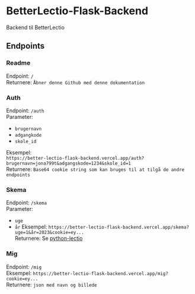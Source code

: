 # BetterLectio-Flask-Backend
Backend til BetterLectio

## Endpoints
### Readme
Endpoint: ``/``  
Returnere: ``Åbner denne Github med denne dokumentation``

### Auth
Endpoint: ``/auth``  
Parameter:
 - ``brugernavn``
 - ``adgangkode``
 - ``skole_id``

Eksempel:  
``https://better-lectio-flask-backend.vercel.app/auth?brugernavn=jona799t&adgangskode=1234&skole_id=1``  
Returnere: ``Base64 cookie string som kan bruges til at tilgå de andre endpoints``

### Skema
Endpoint: ``/skema``  
Parameter:
 - ``uge``
 - ``år``
Eksempel: ``https://better-lectio-flask-backend.vercel.app/skema?uge=1&år=2023&cookie=ey...``  
Returnere: Se [python-lectio](https://github.com/jona799t/python-lectio#skema)

### Mig
Endpoint: ``/mig``  
Eksempel: ``https://better-lectio-flask-backend.vercel.app/mig?cookie=ey...``  
Returnere: ``json med navn og billede``
